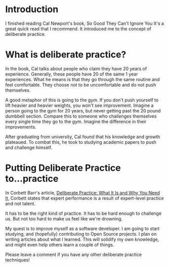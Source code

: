 # Introduction
I finished reading Cal Newport's book, So Good They Can't Ignore You
It's a great quick read that I recommend. It introduced me to the concept of deliberate practice.

# What is deliberate practice?
In the book, Cal talks about people who claim they have 20 years of experience. Generally, these people have 20 of the same 1 year experiences. What he means is that they go through the same routine and feel comfortable. They choose not to be uncomfortable and do not push themselves.

A good metaphor of this is going to the gym. If you don't push yourself to lift heavier and heavier weights, you won't see improvement. Imagine a person going to the gym for 20 years, but never getting past the 20 pound dumbbell section. Compare this to someone who challenges themselves every single time they go to the gym. Imagine the difference in their improvements.

After graduating from university, Cal found that his knowledge and growth plateaued. To combat this, he took to studying academic papers to push and challenge himself.

# Putting Deliberate Practice to...practice
In Corbett Barr's article, [Deliberate Practice: What It Is and Why You Need It](http://expertenough.com/1423/deliberate-practice), Corbett states that expert performance is a result of expert-level practice and not talent.

It has to be the right kind of practice. It has to be hard enough to challenge us. But not too hard to make us feel like we're drowning.

My quest is to improve myself as a software developer. I am going to start studying, and (hopefully) contributing to Open Source projects. I plan on writing articles about what I learned. This will solidify my own knowledge, and might even help others learn a couple of things.

Please leave a comment if you have any other deliberate practice techniques!
